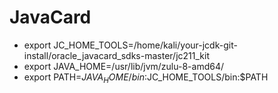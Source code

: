 # JavaCard

- export JC_HOME_TOOLS=/home/kali/your-jcdk-git-install/oracle_javacard_sdks-master/jc211_kit
- export JAVA_HOME=/usr/lib/jvm/zulu-8-amd64/
- export PATH=$JAVA_HOME/bin:$JC_HOME_TOOLS/bin:$PATH
